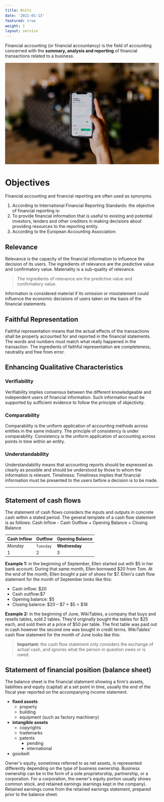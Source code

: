 ```yaml
---
title: Knits
date: '2021-01-13'
featured: true
weight: 1
layout: service
---
```


Financial accounting (or financial accountancy) is the field of accounting concerned with the **summary, analysis and reporting** of financial transactions related to a business.

![Accounting Services](/images/austin-distel-nGc5RT2HmF0-unsplash.jpg)

# Objectives 

Financial accounting and financial reporting are often used as synonyms.

1. According to International Financial Reporting Standards: the objective of financial reporting is:
2. To provide financial information that is useful to existing and potential investors, lenders and other creditors in making decisions about providing resources to the reporting entity.
3. According to the European Accounting Association:

## Relevance

Relevance is the capacity of the financial information to influence the decision of its users. The ingredients of relevance are the predictive value and confirmatory value. Materiality is a sub-quality of relevance. 

> The ingredients of relevance are the predictive value and confirmatory value. 

Information is considered material if its omission or misstatement could influence the economic decisions of users taken on the basis of the financial statements.

## Faithful Representation

Faithful representation means that the actual effects of the transactions shall be properly accounted for and reported in the financial statements. The words and numbers must match what really happened in the transaction. The ingredients of faithful representation are completeness, neutrality and free from error.

## Enhancing Qualitative Characteristics

### Verifiability
Verifiability implies consensus between the different knowledgeable and independent users of financial information. Such information must be supported by sufficient evidence to follow the principle of objectivity.

### Comparability
Comparability is the uniform application of accounting methods across entities in the same industry. The principle of consistency is under comparability. Consistency is the uniform application of accounting across points in time within an entity.

### Understandability
Understandability means that accounting reports should be expressed as clearly as possible and should be understood by those to whom the information is relevant.
Timeliness: Timeliness implies that financial information must be presented to the users before a decision is to be made.

---

## Statement of cash flows
The statement of cash flows considers the inputs and outputs in concrete cash within a stated period. The general template of a cash flow statement is as follows: Cash Inflow - Cash Outflow + Opening Balance = Closing Balance

Cash Inflow | Outflow | Opening Balance
--- | --- | ---
*Monday* | `Tuesday` | **Wednesday**
1 | 2 | 3


**Example 1:** in the beginning of September, Ellen started out with $5 in her bank account. During that same month, Ellen borrowed $20 from Tom. At the end of the month, Ellen bought a pair of shoes for $7. Ellen's cash flow statement for the month of September looks like this:

* Cash inflow: $20
* Cash outflow:$7
* Opening balance: $5
* Closing balance: $20 – $7 + $5 = $18

**Example 2:** in the beginning of June, WikiTables, a company that buys and resells tables, sold 2 tables. They'd originally bought the tables for $25 each, and sold them at a price of $50 per table. The first table was paid out in cash however the second one was bought in credit terms. WikiTables' cash flow statement for the month of June looks like this:

> **Important:** the cash flow statement only considers the exchange of actual cash, and ignores what the person in question owes or is owed.

## Statement of financial position (balance sheet)
The balance sheet is the financial statement showing a firm's assets, liabilities and equity (capital) at a set point in time, usually the end of the fiscal year reported on the accompanying income statement. 

- **fixed assets**
    - property
    - building
    - equipment (such as factory machinery)
- **intangible assets**
    - copyrights
    - trademarks
    - patents
        - pending
        - international
- goodwill

Owner's equity, sometimes referred to as net assets, is represented differently depending on the type of business ownership. Business ownership can be in the form of a sole proprietorship, partnership, or a corporation. For a corporation, the owner's equity portion usually shows common stock, and retained earnings (earnings kept in the company). Retained earnings come from the retained earnings statement, prepared prior to the balance sheet.
